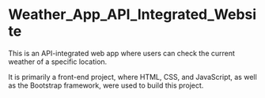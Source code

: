 # Weather_App_API_Integrated_Website
This is an API-integrated web app where users can check the current weather of a specific location.

It is primarily a front-end project,
where HTML, CSS, and JavaScript, as well as the Bootstrap framework, were used to build this project.
